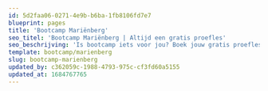 ```yaml
---
id: 5d2faa06-0271-4e9b-b6ba-1fb8106fd7e7
blueprint: pages
title: 'Bootcamp Mariënberg'
seo_titel: 'Bootcamp Mariënberg | Altijd een gratis proefles'
seo_beschrijving: 'Is bootcamp iets voor jou? Boek jouw gratis proefles eenvoudig online bij Active & Fit! ✓Geheel vrijblijvend!'
template: bootcamp/marienberg
slug: bootcamp-marienberg
updated_by: c362059c-1988-4793-975c-cf3fd60a5155
updated_at: 1684767765
---
```


